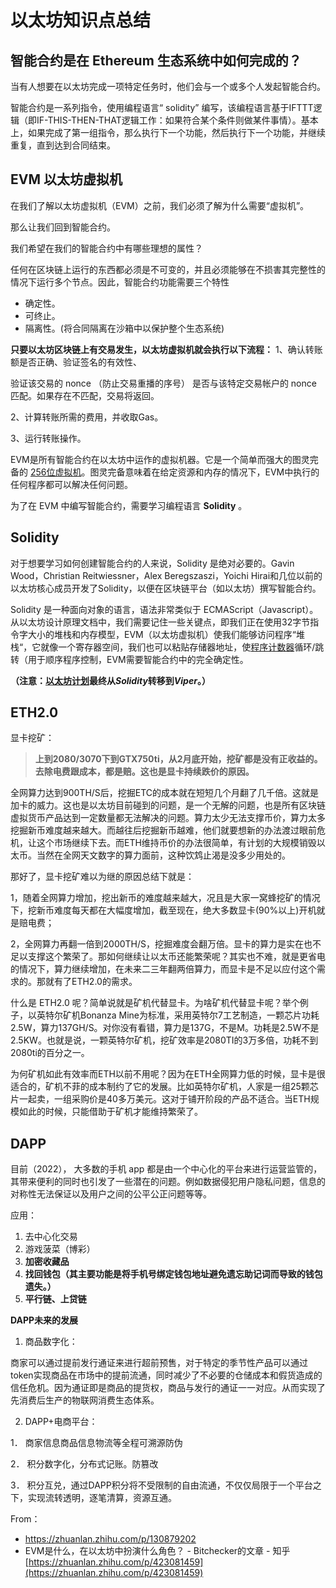 # 以太坊知识点总结

## **智能合约是在 Ethereum 生态系统中如何完成的？**

当有人想要在以太坊完成一项特定任务时，他们会与一个或多个人发起智能合约。

智能合约是一系列指令，使用编程语言“ solidity” 编写，该编程语言基于IFTTT逻辑（即IF-THIS-THEN-THAT逻辑工作：如果符合某个条件则做某件事情）。基本上，如果完成了第一组指令，那么执行下一个功能，然后执行下一个功能，并继续重复，直到达到合同结束。

## EVM **以太坊虚拟机**

在我们了解以太坊虚拟机（EVM）之前，我们必须了解为什么需要“虚拟机”。

那么让我们回到智能合约。

我们希望在我们的智能合约中有哪些理想的属性？

任何在区块链上运行的东西都必须是不可变的，并且必须能够在不损害其完整性的情况下运行多个节点。因此，智能合约功能需要三个特性

- 确定性。
- 可终止。
- 隔离性。(将合同隔离在沙箱中以保护整个生态系统)

**只要以太坊区块链上有交易发生，以太坊虚拟机就会执行以下流程：**
1、确认转账额是否正确、验证签名的有效性、

验证该交易的 nonce （防止交易重播的序号） 是否与该特定交易帐户的 nonce 匹配。如果存在不匹配，交易将返回。

2、计算转账所需的费用，并收取Gas。

3、运行转账操作。

EVM是所有智能合约在以太坊中运作的虚拟机器。它是一个简单而强大的图灵完备的 [256位虚拟机](https://www.zhihu.com/search?q=256%E4%BD%8D%E8%99%9A%E6%8B%9F%E6%9C%BA&search_source=Entity&hybrid_search_source=Entity&hybrid_search_extra=%7B%22sourceType%22%3A%22article%22%2C%22sourceId%22%3A%2234749723%22%7D)。图灵完备意味着在给定资源和内存的情况下，EVM中执行的任何程序都可以解决任何问题。

为了在 EVM 中编写智能合约，需要学习编程语言 **Solidity** 。

## **Solidity**

对于想要学习如何创建智能合约的人来说，Solidity 是绝对必要的。Gavin Wood，Christian Reitwiessner，Alex Beregszaszi，Yoichi Hirai和几位以前的以太坊核心成员开发了Solidity，以便在区块链平台（如以太坊）撰写智能合约。

Solidity 是一种面向对象的语言，语法非常类似于 ECMAScript（Javascript）。从以太坊设计原理文档中，我们需要记住一些关键点，即我们正在使用32字节指令字大小的堆栈和内存模型，EVM（以太坊虚拟机）使我们能够访问程序“堆栈“，它就像一个寄存器空间，我们也可以粘贴存储器地址，使[程序计数器](https://www.zhihu.com/search?q=%E7%A8%8B%E5%BA%8F%E8%AE%A1%E6%95%B0%E5%99%A8&search_source=Entity&hybrid_search_source=Entity&hybrid_search_extra=%7B%22sourceType%22%3A%22article%22%2C%22sourceId%22%3A%2234749723%22%7D)循环/跳转（用于顺序程序控制，EVM需要智能合约中的完全确定性。

**（注意：[以太坊计划](https://www.zhihu.com/search?q=%E4%BB%A5%E5%A4%AA%E5%9D%8A%E8%AE%A1%E5%88%92&search_source=Entity&hybrid_search_source=Entity&hybrid_search_extra=%7B%22sourceType%22%3A%22article%22%2C%22sourceId%22%3A%2234749723%22%7D)最终从*Solidity*转移到*Viper*。）**

## ETH2.0

显卡挖矿：

> **上到2080/3070下到GTX750ti，从2月底开始，挖矿都是没有正收益的。去除电费跟成本，都是赔。这也是显卡持续跌价的原因。**
> 

全网算力达到900TH/S后，挖掘ETC的成本就在短短几个月翻了几千倍。这就是加卡的威力。这也是以太坊目前碰到的问题，是一个无解的问题，也是所有区块链虚拟货币产品达到一定数量都无法解决的问题。算力太少无法支撑币价，算力太多挖掘新币难度越来越大。而越往后挖掘新币越难，他们就要想新的办法渡过眼前危机，让这个市场继续下去。而ETH维持币价的办法很简单，有计划的大规模销毁以太币。当然在全网天文数字的算力面前，这种饮鸩止渴是没多少用处的。

那好了，显卡挖矿难以为继的原因总结下就是：

1，随着全网算力增加，挖出新币的难度越来越大，况且是大家一窝蜂挖矿的情况下，挖新币难度每天都在大幅度增加，截至现在，绝大多数显卡(90%以上)开机就是赔电费；

2，全网算力再翻一倍到2000TH/S，挖掘难度会翻万倍。显卡的算力是实在也不足以支撑这个繁荣了。那如何继续让以太币还能繁荣呢？其实也不难，就是更省电的情况下，算力继续增加，在未来二三年翻两倍算力，而显卡是不足以应付这个需求的。那就有了ETH2.0的需求。

什么是 ETH2.0 呢？简单说就是矿机代替显卡。为啥矿机代替显卡呢？举个例子，以英特尔矿机Bonanza Mine为标准，采用英特尔7工艺制造，一颗芯片功耗2.5W，算力137GH/S。对你没有看错，算力是137G，不是M。功耗是2.5W不是2.5KW。也就是说，一颗英特尔矿机，挖矿效率是2080TI的3万多倍，功耗不到2080ti的百分之一。

为何矿机如此有效率而ETH以前不用呢？因为在ETH全网算力低的时候，显卡是很适合的，矿机不菲的成本制约了它的发展。比如英特尔矿机，人家是一组25颗芯片一起卖，一组采购价是40多万美元。这对于铺开阶段的产品不适合。当ETH规模如此的时候，只能借助于矿机才能维持繁荣了。

## **DAPP**

目前（2022）， 大多数的手机 app 都是由一个中心化的平台来进行运营监管的，其带来便利的同时也引发了一些潜在的问题。例如数据侵犯用户隐私问题，信息的对称性无法保证以及用户之间的公平公正问题等等。

应用：

1. 去中心化交易
2. 游戏菠菜（博彩）
3. **加密收藏品**
4. **找回钱包（其主要功能是将手机号绑定钱包地址避免遗忘助记词而导致的钱包遗失。）**
5. **平行链、上贷链**

**DAPP未来的发展**

1.  商品数字化：

商家可以通过提前发行通证来进行超前预售，对于特定的季节性产品可以通过token实现商品在市场中的提前流通，同时减少了不必要的仓储成本和假货造成的信任危机。因为通证即是商品的提货权，商品与发行的通证一一对应。从而实现了先消费后生产的物联网消费生态体系。

2.  DAPP+电商平台：

1． 商家信息商品信息物流等全程可溯源防伪

2． 积分数字化，分布式记账。防篡改

3． 积分互兑，通过DAPP积分将不受限制的自由流通，不仅仅局限于一个平台之下，实现流转透明，逐笔清算，资源互通。

From：

- https://zhuanlan.zhihu.com/p/130879202
- EVM是什么，在以太坊中扮演什么角色？ - Bitchecker的文章 - 知乎
[https://zhuanlan.zhihu.com/p/423081459](https://zhuanlan.zhihu.com/p/423081459)